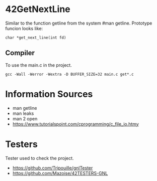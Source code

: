 
# 42GetNextLine
Similar to the function getline from the system #man getline.
Prototype funcion looks like:

	char *get_next_line(int fd)

## Compiler
To use the  main.c in the project.

	gcc -Wall -Werror -Wextra -D BUFFER_SIZE=32 main.c get*.c

# Information Sources
- man getline
- man leaks
- man 2 open  
- https://www.tutorialspoint.com/cprogramming/c_file_io.htmy

# Testers
Tester used to check the project.
- https://github.com/Tripouille/gnlTester
- https://github.com/Mazoise/42TESTERS-GNL